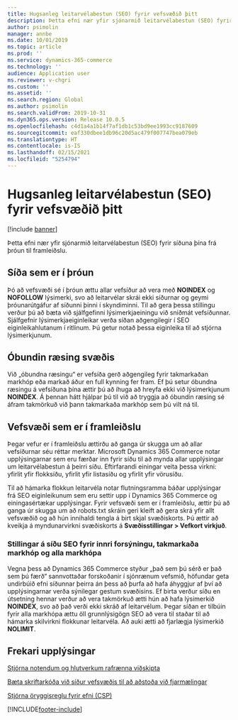 ```yaml
---
title: Hugsanleg leitarvélabestun (SEO) fyrir vefsvæðið þitt
description: Þetta efni nær yfir sjónarmið leitarvélabestun (SEO) fyrir síðuna þína frá þróun til framleiðslu.
author: psimolin
manager: annbe
ms.date: 10/01/2019
ms.topic: article
ms.prod: ''
ms.service: dynamics-365-commerce
ms.technology: ''
audience: Application user
ms.reviewer: v-chgri
ms.custom: ''
ms.assetid: ''
ms.search.region: Global
ms.author: psimolin
ms.search.validFrom: 2019-10-31
ms.dyn365.ops.version: Release 10.0.5
ms.openlocfilehash: c4d1a4a1b14f7af1db1c53bd9ee1993cc9187609
ms.sourcegitcommit: eaf330dbee1db96c20d5ac479f007747bea079eb
ms.translationtype: HT
ms.contentlocale: is-IS
ms.lasthandoff: 02/15/2021
ms.locfileid: "5254794"
---
```

# <a name="search-engine-optimization-seo-considerations-for-your-site"></a>Hugsanleg leitarvélabestun (SEO) fyrir vefsvæðið þitt


[!include [banner](includes/banner.md)]

Þetta efni nær yfir sjónarmið leitarvélabestun (SEO) fyrir síðuna þína frá þróun til framleiðslu.

## <a name="a-site-that-is-under-development"></a>Síða sem er í þróun

Þó að vefsvæði sé í þróun ættu allar vefsíður að vera með **NOINDEX** og **NOFOLLOW** lýsimerki, svo að leitarvélar skrái ekki síðurnar og geymi þróunarútgáfur af síðunni þinni í skyndiminni. Til að gera þessa stillingu verður þú að bæta við sjálfgefinni lýsimerkjaeiningu við sniðmát vefsíðunnar. Sjálfgefnir lýsimerkjaeiginleikar verða síðan aðgengilegir í SEO eiginleikahlutanum í ritlinum. Þú getur notað þessa eiginleika til að stjórna lýsimerkjunum.

## <a name="soft-launch-of-a-site"></a>Óbundin ræsing svæðis

Við „óbundna ræsingu“ er vefsíða gerð aðgengileg fyrir takmarkaðan markhóp eða markað áður en full kynning fer fram. Ef þú setur óbundna ræsingu á vefsíðuna þína ættir þú að íhuga að hreyfa ekki við lýsimerkjunum **NOINDEX**. Á þennan hátt hjálpar þú til við að tryggja að óbundin ræsing sé áfram takmörkuð við þann takmarkaða markhóp sem þú vilt ná til.

## <a name="a-site-that-is-in-production"></a>Vefsvæði sem er í framleiðslu

Þegar vefur er í framleiðslu ættirðu að ganga úr skugga um að allar vefsíðurnar séu réttar merktar. Microsoft Dynamics 365 Commerce notar upplýsingarnar sem eru færðar inn fyrir síðu til að mynda allar upplýsingar um leitarvélabestun á þeirri síðu. Eftirfarandi einingar veita þessa virkni: yfirlit yfir flokksíðu, yfirlit yfir listasíðu og yfirlit yfir vörusíðu.

Til að hámarka flokkun leitarvéla notar flutningsramma báðar upplýsingar frá SEO eiginleikunum sem eru settir upp í Dynamics 365 Commerce og einingasértækar upplýsingar. Fyrir vefsvæði sem er í framleiðslu, ættir þú að ganga úr skugga um að robots.txt skráin geri kleift að gera skrá yfir allt vefsvæðið og að hún innihaldi tengla á birt skjal svæðiskorts. Þú ættir að kveikja á myndunarvirkni svæðiskorts á **Svæðisstillingar \> Vefkort virkjuð**.

### <a name="page-seo-settings-for-internal-preview-limited-audiences-and-all-audiences"></a>Stillingar á síðu SEO fyrir innri forsýningu, takmarkaða markhóp og alla markhópa

Vegna þess að Dynamics 365 Commerce styður „það sem þú sérð er það sem þú færð“ sannvottaðar forskoðanir í sjónrænum vefsmið, höfundar geta undirbúið efni síðunnar þeirra án þess að þurfa að hafa áhyggjur af því að upplýsingarnar verða sýnilegar gestum svæðisins. Ef birta verður síðu en útsetning hennar verður að vera takmörkuð ætti hún að hafa lýsimerkið **NOINDEX**, svo að það verði ekki skráð af leitarvélum. Þegar síðan er tilbúin fyrir alla markhópa ættu öll grunnlýsigögn SEO að vera til staðar til að hámarka skilvirkni flokkunar leitarvéla. Að auki ætti að fjarlægja lýsimerkið **NOLIMIT**.

## <a name="additional-resources"></a>Frekari upplýsingar

[Stjórna notendum og hlutverkum rafrænna viðskipta](manage-ecommerce-users-roles.md)

[Bæta skriftarkóða við síður vefsvæðis til að aðstoða við fjarmælingar](add-telemetry.md)

[Stjórna öryggisreglu fyrir efni (CSP)](manage-csp.md)


[!INCLUDE[footer-include](../includes/footer-banner.md)]